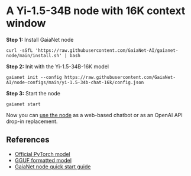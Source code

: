 # A Yi-1.5-34B node with 16K context window

**Step 1:** Install GaiaNet node

```
curl -sSfL 'https://raw.githubusercontent.com/GaiaNet-AI/gaianet-node/main/install.sh' | bash
```

**Step 2:** Init with the Yi-1.5-34B-16K model

```
gaianet init --config https://raw.githubusercontent.com/GaiaNet-AI/node-configs/main/yi-1.5-34b-chat-16k/config.json
```

**Step 3:** Start the node

```
gaianet start
```

Now you can [use the node](https://docs.gaianet.ai/user-guide/mynode) as a web-based chatbot or as an OpenAI API drop-in replacement.

## References

* [Official PyTorch model](https://huggingface.co/01-ai/Yi-1.5-34B-Chat-16K)
* [GGUF formatted model](https://huggingface.co/gaianet/Yi-1.5-34B-Chat-16K-GGUF)
* [GaiaNet node quick start guide](https://docs.gaianet.ai/node-guide/quick-start)
